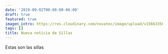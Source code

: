```yaml
---
date: '2019-09-02T00:00:00-06:00'
draft: true
featured: true
imagen_intro: https://res.cloudinary.com/novatec/image/upload/v1566335606/flowfast-header-image-03_gcacza.jpg
tags: []
title: Nueva noticia de Sillas
---
```





Estas son las sillas
